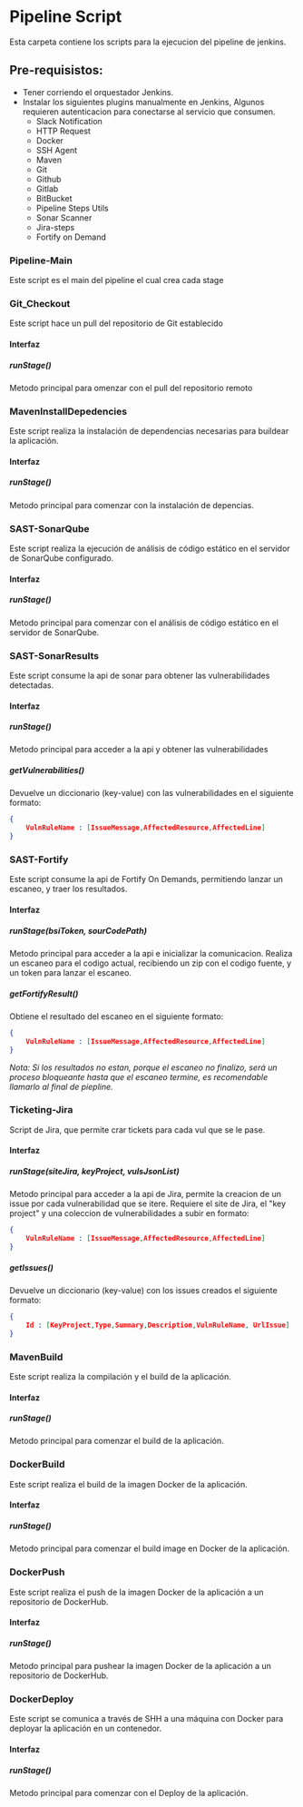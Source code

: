 # Pipeline Script
Esta carpeta contiene los scripts para la ejecucion del pipeline de jenkins.

## Pre-requisistos:
- Tener corriendo el orquestador Jenkins.
- Instalar los siguientes plugins manualmente en Jenkins, Algunos requieren autenticacion para conectarse al servicio que consumen.
	- Slack Notification
	- HTTP Request
	- Docker
	- SSH Agent
	- Maven
	- Git
	- Github
	- Gitlab
	- BitBucket
	- Pipeline Steps Utils
	- Sonar Scanner
	- Jira-steps
	- Fortify on Demand


### Pipeline-Main
Este script es el main del pipeline el cual crea cada stage

### Git_Checkout
Este script hace un pull del repositorio de Git establecido

#### Interfaz
##### runStage()
Metodo principal para omenzar con el pull del repositorio remoto


### MavenInstallDepedencies
Este script realiza la instalación de dependencias necesarias para buildear la aplicación.

#### Interfaz
##### runStage()
Metodo principal para comenzar con la instalación de depencias.


### SAST-SonarQube
Este script realiza la ejecución de análisis de código estático en el servidor de SonarQube configurado.

#### Interfaz
##### runStage()
Metodo principal para comenzar con el análisis de código estático en el servidor de SonarQube.

### SAST-SonarResults
Este script consume la api de sonar para obtener las vulnerabilidades detectadas.

#### Interfaz
##### runStage()
Metodo principal para acceder a la api y obtener las vulnerabilidades

##### getVulnerabilities()
Devuelve un diccionario (key-value) con las vulnerabilidades en el siguiente formato:
```JSON
{
	VulnRuleName : [IssueMessage,AffectedResource,AffectedLine]
}
```

### SAST-Fortify
Este script consume la api de Fortify On Demands, permitiendo lanzar un escaneo, y traer los resultados.

#### Interfaz
##### runStage(bsiToken, sourCodePath)
Metodo principal para acceder a la api e inicializar la comunicacion. Realiza un escaneo para el codigo actual, recibiendo un zip con el codigo fuente, y un token para lanzar el escaneo.
##### getFortifyResult()
Obtiene el resultado del escaneo en el siguiente formato:
```JSON
{
	VulnRuleName : [IssueMessage,AffectedResource,AffectedLine]
}
```
*Nota: Si los resultados no estan, porque el escaneo no finalizo, será un proceso bloqueante hasta que el escaneo termine, es recomendable llamarlo al final de piepline.*

### Ticketing-Jira
Script de Jira, que permite crar tickets para cada vul que se le pase.

#### Interfaz
##### runStage(siteJira, keyProject, vulsJsonList) 
Metodo principal para acceder a la api de Jira, permite la creacion de un issue por cada vulnerabilidad que se itere. Requiere el site de Jira, el "key project" y una coleccion de vulnerabilidades a subir en formato:
```JSON
{
	VulnRuleName : [IssueMessage,AffectedResource,AffectedLine]
}
```
##### getIssues()
Devuelve un diccionario (key-value) con los issues creados el siguiente formato:
```JSON
{
	Id : [KeyProject,Type,Summary,Description,VulnRuleName, UrlIssue]
}
```

### MavenBuild
Este script realiza la compilación y el build de la aplicación.

#### Interfaz
##### runStage()
Metodo principal para comenzar el build de la aplicación.


### DockerBuild
Este script realiza el build de la imagen Docker de la aplicación.

#### Interfaz
##### runStage()
Metodo principal para comenzar el build image en Docker de la aplicación.


### DockerPush
Este script realiza el push de la imagen Docker de la aplicación a un repositorio de DockerHub.

#### Interfaz
##### runStage()
Metodo principal para pushear la imagen Docker de la aplicación a un repositorio de DockerHub.


### DockerDeploy
Este script se comunica a través de SHH a una máquina con Docker para deployar la aplicación en un contenedor.

#### Interfaz
##### runStage()
Metodo principal para comenzar con el Deploy de la aplicación.
